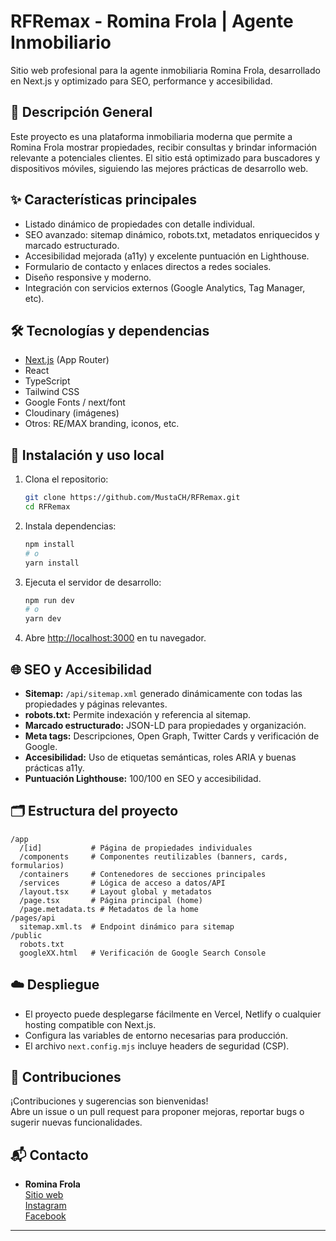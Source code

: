 # RFRemax - Romina Frola | Agente Inmobiliario

Sitio web profesional para la agente inmobiliaria Romina Frola, desarrollado en Next.js y optimizado para SEO, performance y accesibilidad.

## 🏡 Descripción General

Este proyecto es una plataforma inmobiliaria moderna que permite a Romina Frola mostrar propiedades, recibir consultas y brindar información relevante a potenciales clientes. El sitio está optimizado para buscadores y dispositivos móviles, siguiendo las mejores prácticas de desarrollo web.

## ✨ Características principales

- Listado dinámico de propiedades con detalle individual.
- SEO avanzado: sitemap dinámico, robots.txt, metadatos enriquecidos y marcado estructurado.
- Accesibilidad mejorada (a11y) y excelente puntuación en Lighthouse.
- Formulario de contacto y enlaces directos a redes sociales.
- Diseño responsive y moderno.
- Integración con servicios externos (Google Analytics, Tag Manager, etc).

## 🛠️ Tecnologías y dependencias

- [Next.js](https://nextjs.org/) (App Router)
- React
- TypeScript
- Tailwind CSS
- Google Fonts / next/font
- Cloudinary (imágenes)
- Otros: RE/MAX branding, iconos, etc.

## 🚀 Instalación y uso local

1. Clona el repositorio:
   ```bash
   git clone https://github.com/MustaCH/RFRemax.git
   cd RFRemax
   ```
2. Instala dependencias:
   ```bash
   npm install
   # o
   yarn install
   ```
3. Ejecuta el servidor de desarrollo:
   ```bash
   npm run dev
   # o
   yarn dev
   ```
4. Abre [http://localhost:3000](http://localhost:3000) en tu navegador.

## 🌐 SEO y Accesibilidad

- **Sitemap:** `/api/sitemap.xml` generado dinámicamente con todas las propiedades y páginas relevantes.
- **robots.txt:** Permite indexación y referencia al sitemap.
- **Marcado estructurado:** JSON-LD para propiedades y organización.
- **Meta tags:** Descripciones, Open Graph, Twitter Cards y verificación de Google.
- **Accesibilidad:** Uso de etiquetas semánticas, roles ARIA y buenas prácticas a11y.
- **Puntuación Lighthouse:** 100/100 en SEO y accesibilidad.

## 🗂️ Estructura del proyecto

```
/app
  /[id]           # Página de propiedades individuales
  /components     # Componentes reutilizables (banners, cards, formularios)
  /containers     # Contenedores de secciones principales
  /services       # Lógica de acceso a datos/API
  /layout.tsx     # Layout global y metadatos
  /page.tsx       # Página principal (home)
  /page.metadata.ts # Metadatos de la home
/pages/api
  sitemap.xml.ts  # Endpoint dinámico para sitemap
/public
  robots.txt
  googleXX.html   # Verificación de Google Search Console
```

## ☁️ Despliegue

- El proyecto puede desplegarse fácilmente en Vercel, Netlify o cualquier hosting compatible con Next.js.
- Configura las variables de entorno necesarias para producción.
- El archivo `next.config.mjs` incluye headers de seguridad (CSP).

## 🤝 Contribuciones

¡Contribuciones y sugerencias son bienvenidas!  
Abre un issue o un pull request para proponer mejoras, reportar bugs o sugerir nuevas funcionalidades.

## 📬 Contacto

- **Romina Frola**  
  [Sitio web](https://rfrola.com.ar)  
  [Instagram](https://www.instagram.com/rominafrola.remax/)  
  [Facebook](https://www.facebook.com/rominafrola.remax/)

---
